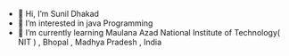 - 👋 Hi, I’m Sunil Dhakad
- 👀 I’m interested in java Programming 
- 🌱 I’m currently learning Maulana Azad National Institute of Technology( NIT ) , Bhopal , Madhya Pradesh , India
